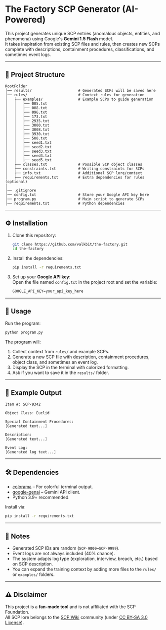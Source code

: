 # The Factory SCP Generator (AI-Powered)

This project generates unique SCP entries (anomalous objects, entities, and phenomena) using Google's **Gemini 1.5 Flash** model.  
It takes inspiration from existing SCP files and rules, then creates new SCPs complete with descriptions, containment procedures, classifications, and sometimes event logs.

---

## 📂 Project Structure

```
RootFolder
│── results/                     # Generated SCPs will be saved here
│── rules/                       # Context rules for generation
│   ├── examples/                # Example SCPs to guide generation
│   │   ├── 005.txt
│   │   ├── 008.txt
│   │   ├── 096.txt
│   │   ├── 173.txt
│   │   ├── 2935.txt
│   │   ├── 3000.txt
│   │   ├── 3008.txt
│   │   ├── 3930.txt
│   │   ├── 500.txt
│   │   ├── seed1.txt
│   │   ├── seed2.txt
│   │   ├── seed3.txt
│   │   ├── seed4.txt
│   │   ├── seed5.txt
│   ├── classes.txt              # Possible SCP object classes
│   ├── constraints.txt          # Writing constraints for SCPs
│   ├── info.txt                 # Additional SCP lore/context
│   ├── requirements.txt         # Extra dependencies for rules (optional)
│
│── .gitignore
│── config.txt                   # Store your Google API key here
│── program.py                   # Main script to generate SCPs
│── requirements.txt             # Python dependencies
```

---

## ⚙️ Installation

1. Clone this repository:
   ```bash
   git clone https://github.com/valkbit/the-factory.git
   cd the-factory
   ```

2. Install the dependencies:
   ```bash
   pip install -r requirements.txt
   ```

3. Set up your **Google API key**:  
   Open the file named `config.txt` in the project root and set the variable:
   ```txt
   GOOGLE_API_KEY=your_api_key_here
   ```

---

## 🚀 Usage

Run the program:
```bash
python program.py
```

The program will:
1. Collect context from `rules/` and example SCPs.  
2. Generate a new SCP file with description, containment procedures, object class, and sometimes an event log.  
3. Display the SCP in the terminal with colorized formatting.  
4. Ask if you want to save it in the `results/` folder.

---

## 📑 Example Output

```
Item #: SCP-9342

Object Class: Euclid

Special Containment Procedures:
[Generated text...]

Description:
[Generated text...]

Event Log:
[Generated log text...]
```

---

## 🛠️ Dependencies

- [colorama](https://pypi.org/project/colorama/) – For colorful terminal output.  
- [google-genai](https://pypi.org/project/google-genai/) – Gemini API client.  
- Python 3.9+ recommended.

Install via:
```bash
pip install -r requirements.txt
```

---

## 📌 Notes

- Generated SCP IDs are random (`SCP-9000`–`SCP-9999`).  
- Event logs are not always included (40% chance).  
- The system adapts log type (exploration, interview, breach, etc.) based on SCP description.  
- You can expand the training context by adding more files to the `rules/` or `examples/` folders.

---

## ⚠️ Disclaimer

This project is a **fan-made tool** and is not affiliated with the SCP Foundation.  
All SCP lore belongs to the [SCP Wiki](http://www.scpwiki.com/) community (under [CC BY-SA 3.0 License](https://creativecommons.org/licenses/by-sa/3.0/)).
